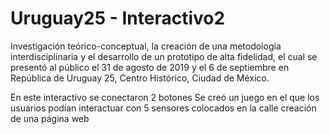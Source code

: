 # Uruguay25 - Interactivo2
Investigación teórico-conceptual, la creación de una metodología interdisciplinaria y el desarrollo de un prototipo de alta fidelidad, el cual se presentó al público el 31 de agosto de 2019 y el 6 de septiembre en República de Uruguay 25, Centro Histórico, Ciudad de México.

En este interactivo se conectaron 2 botones
Se creó un juego en el que los usuarios podían interactuar con 5 sensores colocados en la calle 
creación de una página web